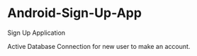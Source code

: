 # Android-Sign-Up-App
Sign Up Application

Active Database Connection for new user to make an account.
